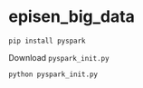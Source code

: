 # episen_big_data

```
pip install pyspark
```

Download `pyspark_init.py`

```
python pyspark_init.py
```
